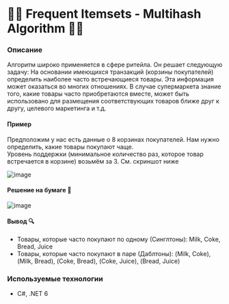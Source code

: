 # 🍞🥛 Frequent Itemsets - Multihash Algorithm 🍾🧀

### Описание
Алгоритм широко применяется в сфере ритейла. Он решает следующую задачу:
На основании имеющихся транзакций (корзины покупателей) определить наиболее часто встречающиеся товары. Эта информация может оказаться во многих отношениях.
В случае супермаркета знание того, какие товары часто приобретаются вместе, может быть использовано для размещения
соответствующих товаров ближе друг к другу, целевого маркетинга и т.д. 
#### Пример
Предположим у нас есть данные о 8 корзинах покупателей. Нам нужно определить, какие товары покупают чаще.  
Уровень поддержки (минимальное количество раз, которое товар встречается в корзине) возьмём за 3. См. скриншот ниже

![image](https://drive.google.com/uc?export=view&id=1mQeVu2v582HIGi_zi1BTGHYpO6q4XRY0)

#### Решение на бумаге 📝 
![image](https://drive.google.com/uc?export=view&id=1zto0BFH_gvDma_fUzHztpSEWpLF-RD1T)

#### Вывод 🔍
- Товары, которые часто покупают по одному (Синглтоны): Milk, Coke, Bread, Juice
- Товары, которые часто покупают в паре (Даблтоны): (Milk, Coke), (Milk, Bread), (Coke, Bread), (Coke, Juice), (Bread, Juice)

### Используемые технологии
- C#, .NET 6
